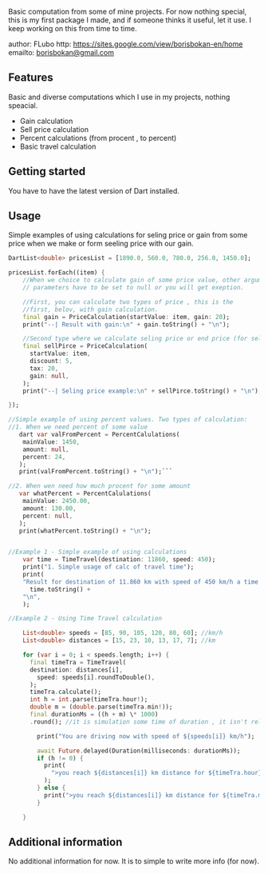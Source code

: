<!--
This README describes the package. If you publish this package to pub.dev,
this README's contents appear on the landing page for your package.

For information about how to write a good package README, see the guide for
[writing package pages](https://dart.dev/tools/pub/writing-package-pages).

For general information about developing packages, see the Dart guide for
[creating packages](https://dart.dev/guides/libraries/create-packages)
and the Flutter guide for
[developing packages and plugins](https://flutter.dev/to/develop-packages).
-->

Basic computation from some of mine projects. For now nothing special, this is my first package I made, and if someone thinks it useful, let it use. I keep working on this from time to time.

author: FLubo
http: https://sites.google.com/view/borisbokan-en/home
emailto: borisbokan@gmail.com

## Features

Basic and diverse computations which I use in my projects, nothing speacial.

- Gain calculation
- Sell price calculation
- Percent calculations (from procent , to percent)
- Basic travel calculation

## Getting started

You have to have the latest version of Dart installed.

## Usage

Simple examples of using calculations for seling price or gain from some price when we make or form seeling price with our gain.

````dart
DartList<double> pricesList = [1890.0, 560.0, 780.0, 256.0, 1450.0];

pricesList.forEach((item) {
    //When we choice to calculate gain of some price value, other argument
    // parameters have to be set to null or you will get exeption.

    //First, you can calculate two types of price , this is the
    //first, belov, with gain calculation.
    final gain = PriceCalculation(startValue: item, gain: 20);
    print("--| Result with gain:\n" + gain.toString() + "\n");

    //Second type where we calculate seling price or end price (for seling).
    final sellPirce = PriceCalculation(
      startValue: item,
      discount: 5,
      tax: 20,
      gain: null,
    );
    print("--| Seling price example:\n" + sellPirce.toString() + "\n");

});

//Simple example of using percent values. Two types of calculation:
//1. When we need percent of some value
   dart var valFromPercent = PercentCalulations(
    mainValue: 1450,
    amount: null,
    percent: 24,
   );
   print(valFromPercent.toString() + "\n");```

//2. When wen need how much procent for some amount
   var whatPercent = PercentCalulations(
    mainValue: 2450.00,
    amount: 130.00,
    percent: null,
   );
   print(whatPercent.toString() + "\n");


//Example 1 - Simple example of using calculations
    var time = TimeTravel(destination: 11860, speed: 450);
    print("1. Simple usage of calc of travel time");
    print(
    "Result for destination of 11.860 km with speed of 450 km/h a time arriving is:" +
      time.toString() +
    "\n",
    );

//Example 2 - Using Time Travel calculation

    List<double> speeds = [85, 90, 105, 120, 80, 60]; //km/h
    List<double> distances = [15, 23, 10, 13, 17, 7]; //km

    for (var i = 0; i < speeds.length; i++) {
      final timeTra = TimeTravel(
      destination: distances[i],
        speed: speeds[i].roundToDouble(),
      );
      timeTra.calculate();
      int h = int.parse(timeTra.hour!);
      double m = (double.parse(timeTra.min!));
      final durationMs = ((h + m) \* 1000)
      .round(); //it is simulation some time of duration , it isn't relevant

        print("You are driving now with speed of ${speeds[i]} km/h");

        await Future.delayed(Duration(milliseconds: durationMs));
        if (h != 0) {
          print(
            ">you reach ${distances[i]} km distance for ${timeTra.hour}h and ${timeTra.min} min\n",
          );
        } else {
          print(">you reach ${distances[i]} km distance for ${timeTra.min} min\n");
        }

    }
````

## Additional information

No additional information for now. It is to simple to write more info (for now).

